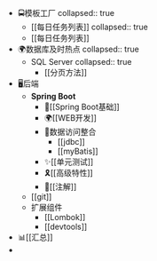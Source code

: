 - 🚍模板工厂
  collapsed:: true
	- [[每日任务列表]]
	  collapsed:: true
	- [[每日任务列表]]
- 🌍数据库及时热点
  collapsed:: true
	- SQL Server
	  collapsed:: true
		- [[分页方法]]
- 🖥后端
	- **Spring Boot**
		- 👀[[Spring Boot基础]]
		- 🌍[[WEB开发]]
		- 🧔数据访问整合
			- [[jdbc]]
			- [[myBatis]]
		- ✨[[单元测试]]
		- 🎗[[高级特性]]
		- 👏[[注解]]
	- [[git]]
	- 扩展组件
		- [[Lombok]]
		- [[devtools]]
- 📊[[汇总]]
-